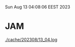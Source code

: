 Sun Aug 13 04:08:06 EEST 2023
# JAM
<a href='./cache/202308/13_04.log'>./cache/202308/13_04.log</a>
